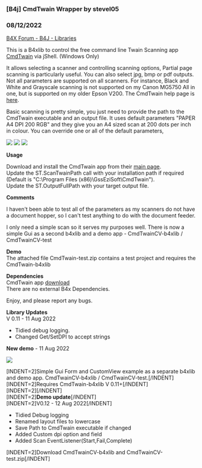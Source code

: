 ### [B4j] CmdTwain Wrapper by stevel05
### 08/12/2022
[B4X Forum - B4J - Libraries](https://www.b4x.com/android/forum/threads/142247/)

This is a B4xlib to control the free command line Twain Scanning app [CmdTwain](http://www.gssezisoft.com/main/cmdtwain/) via jShell. (Windows Only)  
  
It allows selecting a scanner and controlling scanning options, Partial page scanning is particularly useful. You can also select jpg, bmp or pdf outputs. Not all parameters are supported on all scanners. For instance, Black and White and Grayscale scanning is not supported on my Canon MG5750 All in one, but is supported on my older Epson V200. The CmdTwain help page is [here](http://www.gssezisoft.com/Products/CmdTwain/Help/cmdtwain.html).  
  
Basic scanning is pretty simple, you just need to provide the path to the CmdTwain executable and an output file. It uses default parameters "PAPER A4 DPI 200 RGB" and they give you an A4 sized scan at 200 dots per inch in colour. You can override one or all of the default parameters,  
  

![](https://www.b4x.com/android/forum/attachments/132324) ![](https://www.b4x.com/android/forum/attachments/132325) ![](https://www.b4x.com/android/forum/attachments/132326)

  
  
**Usage**  
  
Download and install the CmdTwain app from their [main page](http://www.gssezisoft.com/main/cmdtwain/).  
Update the ST.ScanTwainPath call with your installation path if required (Default is "C:\Program Files (x86)\GssEziSoft\CmdTwain").  
Update the ST.OutputFullPath with your target output file.  
  
**Comments**  
  
I haven't been able to test all of the parameters as my scanners do not have a document hopper, so I can't test anything to do with the document feeder.  
  
I only need a simple scan so it serves my purposes well. There is now a simple Gui as a second b4xlib and a demo app - CmdTwainCV-b4xlib / CmdTwainCV-test  
  
**Demo**  
The attached file CmdTwain-test.zip contains a test project and requires the CmdTwain-b4xlib  
  
**Dependencies**  
CmdTwain app [download](http://www.gssezisoft.com/main/cmdtwain/)  
There are no external B4x Dependencies.  
  
Enjoy, and please report any bugs.  
  
**Library Updates**  
V 0.11 - 11 Aug 2022  

- Tidied debug logging.
- Changed Get/SetDPI to accept strings

  
**New demo** - 11 Aug 2022  
  

![](https://www.b4x.com/android/forum/attachments/132382)

  
[INDENT=2]Simple Gui Form and CustomView example as a separate b4xlib and demo app. CmdTwainCV-b4xlib / CmdTwainCV-test.[/INDENT]  
[INDENT=2]Requires CmdTwain-b4xlib V 0.11+[/INDENT]  
[INDENT=2][/INDENT]  
[INDENT=2]**Demo update**[/INDENT]  
[INDENT=2]V0.12 - 12 Aug 2022[/INDENT]  

- Tidied Debug logging
- Renamed layout files to lowercase
- Save Path to CmdTwain executable if changed
- Added Custom dpi option and field
- Added Scan EventListener(Start,Fail,Complete)

[INDENT=2]Download CmdTwainCV-b4xlib and CmdTwainCV-test.zip[/INDENT]